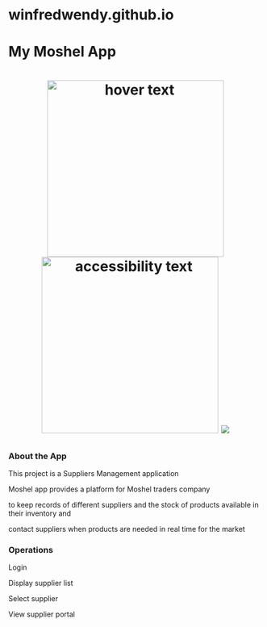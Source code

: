 # winfredwendy.github.io
<h1>My Moshel App<h1>
  <p align="center">
  <img src="[your_relative_path_here]" width="350" title="hover text">
  <img src="your_relative_path_here_number_2_large_name" width="350" alt="accessibility text">
    <img src="(https://th.bing.com/th/id/OIP.jcdRSWz-6fxrtd1d73fAvQHaEh?pid=ImgDet&rs=1)](https://th.bing.com/th/id/OIP.jcdRSWz-6fxrtd1d73fAvQHaEh?pid=ImgDet&rs=1)">
</p>
<html>
  <h3>About the App</h3>
  <p>This project is a Suppliers Management application</p>
  <p>Moshel app provides a platform for Moshel traders company </p>
  <p>to keep records of different suppliers and the stock of products available in their inventory and </p>
  <p>contact suppliers when products are needed in real time for the market</p>
  
  <h3>Operations</h3>
  <p>Login</p>
  <p>Display supplier list</p>
  <p>Select supplier</p>
  <p>View supplier portal</p>
  <p></p>
  </html>
